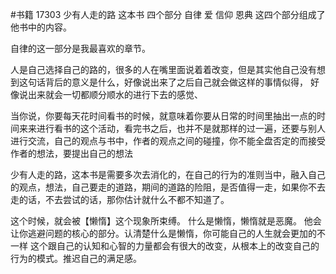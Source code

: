 #书籍
17303 少有人走的路
这本书
四个部分
自律
爱
信仰
恩典
这四个部分组成了他书中的内容。

自律的这一部分是我最喜欢的章节。

人是自己选择自己的路的，很多的人在嘴里面说着着改变，但是其实他自己没有想到这句话背后的意义是什么，好像说出来了之后自己就会做这样的事情似得，
好像说出来就会一切都顺分顺水的进行下去的感觉、

当你说，你要每天花时间看书的时候，就意味着你要从日常的时间里抽出一点的时间来来进行看书的这个活动，看完书之后，也并不是就那样的过一遍，还要与别人进行交流，自己的观点与书中，作者的观点之间的碰撞，你不能全盘否定的而接受作者的想法，要提出自己的想法

少有人走的路，这本书是需要多次去消化的，在自己的行为的准则当中，融入自己的观点，想法，自己要走的道路，期间的道路的险阻，是否值得一走，如果你不去走的话，不去尝试的话，那你估计就什么不都不知道了。



这个时候，就会被【懒惰】这个现象所束缚。
什么是懒惰，懒惰就是恶魔。
他会让你逃避问题的核心的部分。认清楚什么是懒惰，你可能自己的人生就会更加的不一样
这个跟自己的认知和心智的力量都会有很大的改变，从根本上的改变自己的行为的模式。推迟自己的满足感。








